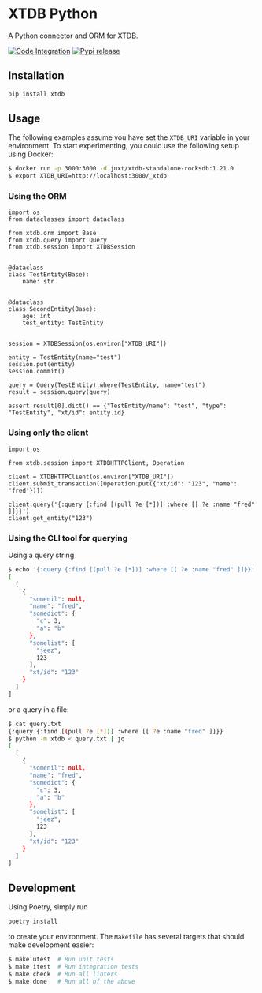 # XTDB Python

A Python connector and ORM for XTDB.

[![Code Integration](https://github.com/Donnype/xtdb-py/actions/workflows/tests.yml/badge.svg)](https://github.com/Donnype/xtdb-py/actions/workflows/tests.yml)
[![Pypi release](https://github.com/Donnype/xtdb-py/actions/workflows/release.yml/badge.svg)](https://github.com/Donnype/xtdb-py/actions/workflows/release.yml)

## Installation

```bash
pip install xtdb
```

## Usage

The following examples assume you have set the `XTDB_URI` variable in your environment.
To start experimenting, you could use the following setup using Docker:
```bash
$ docker run -p 3000:3000 -d juxt/xtdb-standalone-rocksdb:1.21.0
$ export XTDB_URI=http://localhost:3000/_xtdb
```

### Using the ORM

```python3
import os
from dataclasses import dataclass

from xtdb.orm import Base
from xtdb.query import Query
from xtdb.session import XTDBSession


@dataclass
class TestEntity(Base):
    name: str


@dataclass
class SecondEntity(Base):
    age: int
    test_entity: TestEntity


session = XTDBSession(os.environ["XTDB_URI"])

entity = TestEntity(name="test")
session.put(entity)
session.commit()

query = Query(TestEntity).where(TestEntity, name="test")
result = session.query(query)

assert result[0].dict() == {"TestEntity/name": "test", "type": "TestEntity", "xt/id": entity.id}
```

### Using only the client

```python3
import os

from xtdb.session import XTDBHTTPClient, Operation

client = XTDBHTTPClient(os.environ["XTDB_URI"])
client.submit_transaction([Operation.put({"xt/id": "123", "name": "fred"})])

client.query('{:query {:find [(pull ?e [*])] :where [[ ?e :name "fred" ]]}}')
client.get_entity("123")
```

### Using the CLI tool for querying

Using a query string
```bash
$ echo '{:query {:find [(pull ?e [*])] :where [[ ?e :name "fred" ]]}}' | python -m xtdb | jq
[
  [
    {
      "somenil": null,
      "name": "fred",
      "somedict": {
        "c": 3,
        "a": "b"
      },
      "somelist": [
        "jeez",
        123
      ],
      "xt/id": "123"
    }
  ]
]
```

or a query in a file:

```bash
$ cat query.txt
{:query {:find [(pull ?e [*])] :where [[ ?e :name "fred" ]]}}
$ python -m xtdb < query.txt | jq
[
  [
    {
      "somenil": null,
      "name": "fred",
      "somedict": {
        "c": 3,
        "a": "b"
      },
      "somelist": [
        "jeez",
        123
      ],
      "xt/id": "123"
    }
  ]
]
```

## Development

Using Poetry, simply run

```bash
poetry install
```

to create your environment. The `Makefile` has several targets that should make development easier:
```bash
$ make utest  # Run unit tests
$ make itest  # Run integration tests
$ make check  # Run all linters
$ make done   # Run all of the above
```

